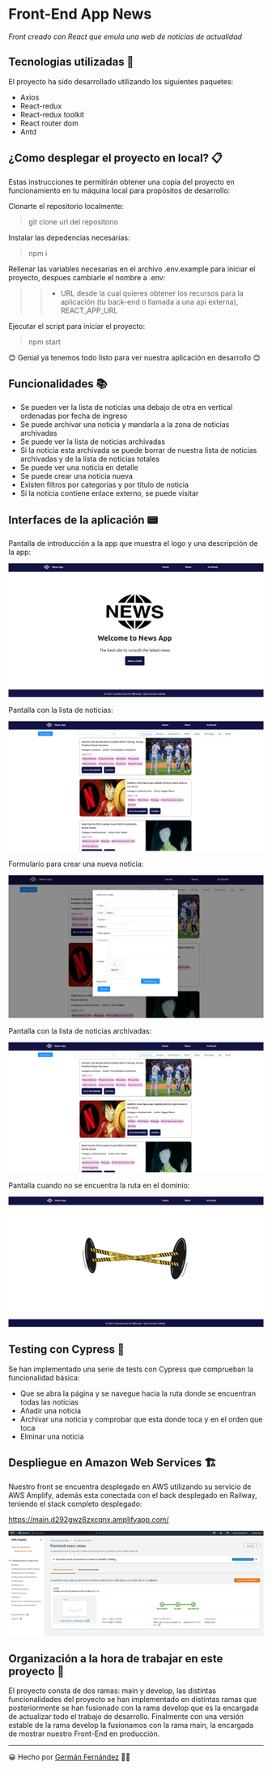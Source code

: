 # Front-End App News

_Front creado con React que emula una web de noticias de actualidad_

## Tecnologias utilizadas 🚀

El proyecto ha sido desarrollado utilizando los siguientes paquetes:

* Axios
* React-redux
* React-redux toolkit
* React router dom
* Antd
 
## ¿Como desplegar el proyecto en local? 📋
Estas instrucciones te permitirán obtener una copia del proyecto en funcionamiento en tu máquina local para propósitos de desarrollo:

Clonarte el repositorio localmente:

> git clone url del repositorio

Instalar las depedencias necesarias:

> npm i

Rellenar las variables necesarias en el archivo .env.example para iniciar el proyecto, despues cambiarle el nombre a .env:

> >   -  URL desde la cual quieres obtener los recursos para la aplicación (tu back-end o llamada a una api externa), REACT_APP_URL

Ejecutar el script para iniciar el proyecto:

> npm start

😊 Genial ya tenemos todo listo para ver nuestra aplicación en desarrollo 😊

## Funcionalidades 📚

- Se pueden ver la lista de noticias una debajo de otra en vertical ordenadas por fecha de ingreso
- Se puede archivar una noticia y mandarla a la zona de noticias archivadas
- Se puede ver la lista de noticias archivadas
- Si la noticia esta archivada se puede borrar de nuestra lista de noticias archivadas y de la lista de noticias totales
- Se puede ver una noticia en detalle
- Se puede crear una noticia nueva
- Existen filtros por categorías y por título de noticia
- Si la noticia contiene enlace externo, se puede visitar

## Interfaces de la aplicación 📟

Pantalla de introducción a la app que muestra el logo y una descripción de la app:

![Foto Home](./images_github/Home.png)

Pantalla con la lista de noticias:

![Foto News](./images_github/News.png)

Formulario para crear una nueva noticia:

![Foto Form](./images_github/Form.png)

Pantalla con la lista de noticias archivadas:

![Foto Archived](./images_github/Archived.png)

Pantalla cuando no se encuentra la ruta en el dominio:

![Foto Notfound](./images_github/Notfound.png)

## Testing con Cypress 📑

Se han implementado una serie de tests con Cypress que comprueban la funcionalidad básica:

- Que se abra la página y se navegue hacia la ruta donde se encuentran todas las noticias
- Añadir una noticia
- Archivar una noticia y comprobar que esta donde toca y en el orden que toca
- Elminar una noticia

## Despliegue en Amazon Web Services 🏗️

Nuestro front se encuentra desplegado en AWS utilizando su servicio de AWS Amplify, además esta conectada con el back desplegado en Railway, teniendo el stack completo desplegado:

https://main.d292gwz6zxcqnx.amplifyapp.com/

![Foto AWS](./images_github/AWS.png)

## Organización a la hora de trabajar en este proyecto 📌
El proyecto consta de dos ramas: main y develop, las distintas funcionalidades del proyecto se han implementado en distintas ramas que posteriormente se han fusionado con la rama develop que es la encargada de actualizar todo el trabajo de desarrollo. Finalmente con una versión estable de la rama develop la fusionamos con la rama main, la encargada de mostrar nuestro Front-End en producción.

---

😀 Hecho por [Germán Fernández](https://www.linkedin.com/in/geerdev/) 🧑‍💻